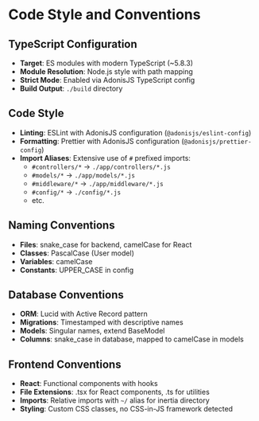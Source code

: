 # Code Style and Conventions

## TypeScript Configuration
- **Target**: ES modules with modern TypeScript (~5.8.3)
- **Module Resolution**: Node.js style with path mapping
- **Strict Mode**: Enabled via AdonisJS TypeScript config
- **Build Output**: `./build` directory

## Code Style
- **Linting**: ESLint with AdonisJS configuration (`@adonisjs/eslint-config`)
- **Formatting**: Prettier with AdonisJS configuration (`@adonisjs/prettier-config`)
- **Import Aliases**: Extensive use of `#` prefixed imports:
  - `#controllers/*` → `./app/controllers/*.js`
  - `#models/*` → `./app/models/*.js`
  - `#middleware/*` → `./app/middleware/*.js`
  - `#config/*` → `./config/*.js`
  - etc.

## Naming Conventions
- **Files**: snake_case for backend, camelCase for React
- **Classes**: PascalCase (User model)
- **Variables**: camelCase
- **Constants**: UPPER_CASE in config

## Database Conventions
- **ORM**: Lucid with Active Record pattern
- **Migrations**: Timestamped with descriptive names
- **Models**: Singular names, extend BaseModel
- **Columns**: snake_case in database, mapped to camelCase in models

## Frontend Conventions
- **React**: Functional components with hooks
- **File Extensions**: .tsx for React components, .ts for utilities
- **Imports**: Relative imports with `~/` alias for inertia directory
- **Styling**: Custom CSS classes, no CSS-in-JS framework detected